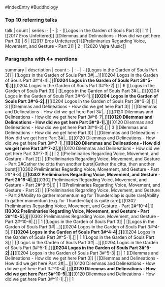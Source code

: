 #IndexEntry #Buddhology

### Top 10 referring talks
talk | count | series
:- | - |: -
[[Logos in the Garden of Souls Part 3]] | 11 | [[2017 Eros Unfettered]]
[[Dilemmas and Delineations - How did we get here Part 3]] | 6 | [[2017 Eros Unfettered]]
[[Preliminaries Regarding Voice, Movement, and Gesture - Part 2]] | 2 | [[2020 Vajra Music]]

### Paragraphs with 4+ mentions
summary | description | count
:- | : - | -
[[Logos in the Garden of Souls Part 3]] | [[Logos in the Garden of Souls Part 3#\|...]] [[0204 Logos in the Garden of Souls Part 3#^4-4\|.]] **[[0204 Logos in the Garden of Souls Part 3#^5-1\|.]]** [[0204 Logos in the Garden of Souls Part 3#^5-2\|.]] | 6
[[Logos in the Garden of Souls Part 3]] | [[Logos in the Garden of Souls Part 3#\|...]] [[0204 Logos in the Garden of Souls Part 3#^6-1\|.]] **[[0204 Logos in the Garden of Souls Part 3#^6-2\|.]]** [[0204 Logos in the Garden of Souls Part 3#^6-3\|.]] | 3
[[Dilemmas and Delineations - How did we get here Part 3]] | [[Dilemmas and Delineations - How did we get here Part 3#\|...]] [[0120 Dilemmas and Delineations - How did we get here Part 3#^8-7\|.]] **[[0120 Dilemmas and Delineations - How did we get here Part 3#^9-1\|.]]** [[0120 Dilemmas and Delineations - How did we get here Part 3#^9-2\|.]] | 3
[[Dilemmas and Delineations - How did we get here Part 3]] | [[Dilemmas and Delineations - How did we get here Part 3#\|...]] [[0120 Dilemmas and Delineations - How did we get here Part 3#^7-1\|.]] **[[0120 Dilemmas and Delineations - How did we get here Part 3#^7-2\|.]]** [[0120 Dilemmas and Delineations - How did we get here Part 3#^7-3\|.]] | 2
[[Preliminaries Regarding Voice, Movement, and Gesture - Part 2]] | [[Preliminaries Regarding Voice, Movement, and Gesture - Part 2#Gather the citta then another burst\|Gather the citta, then another burst]] [[0302 Preliminaries Regarding Voice, Movement, and Gesture - Part 2#^9-3\|.]] **[[0302 Preliminaries Regarding Voice, Movement, and Gesture - Part 2#^9-4\|.]]** [[0302 Preliminaries Regarding Voice, Movement, and Gesture - Part 2#^9-5\|.]] | 1
[[Preliminaries Regarding Voice, Movement, and Gesture - Part 2]] | [[Preliminaries Regarding Voice, Movement, and Gesture - Part 2#Ability to gather momentum eg for Thunderclap is quite rare\|Ability to gather momentum (e.g. for Thunderclap) is quite rare]] [[0302 Preliminaries Regarding Voice, Movement, and Gesture - Part 2#^10-4\|.]] **[[0302 Preliminaries Regarding Voice, Movement, and Gesture - Part 2#^10-5\|.]]** [[0302 Preliminaries Regarding Voice, Movement, and Gesture - Part 2#^10-6\|.]] | 1
[[Logos in the Garden of Souls Part 3]] | [[Logos in the Garden of Souls Part 3#\|...]] [[0204 Logos in the Garden of Souls Part 3#^4-3\|.]] **[[0204 Logos in the Garden of Souls Part 3#^4-4\|.]]** [[0204 Logos in the Garden of Souls Part 3#^5-1\|.]] | 1
[[Logos in the Garden of Souls Part 3]] | [[Logos in the Garden of Souls Part 3#\|...]] [[0204 Logos in the Garden of Souls Part 3#^5-1\|.]] **[[0204 Logos in the Garden of Souls Part 3#^5-2\|.]]** [[0204 Logos in the Garden of Souls Part 3#^5-3\|.]] | 1
[[Dilemmas and Delineations - How did we get here Part 3]] | [[Dilemmas and Delineations - How did we get here Part 3#\|...]] [[0120 Dilemmas and Delineations - How did we get here Part 3#^10-4\|.]] **[[0120 Dilemmas and Delineations - How did we get here Part 3#^10-5\|.]]** [[0120 Dilemmas and Delineations - How did we get here Part 3#^11-1\|.]] | 1

